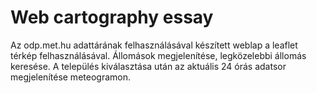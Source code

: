 # Web cartography essay

Az odp.met.hu adattárának felhasználásával készített weblap a leaflet térkép felhasználásával. Állomások megjelenítése, legközelebbi állomás keresése.
A település kiválasztása után az aktuális 24 órás adatsor megjelenítése meteogramon.
